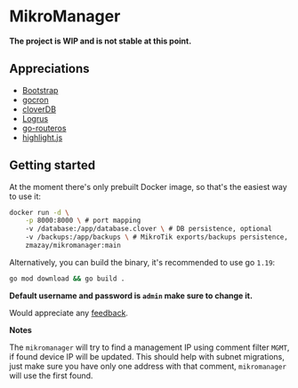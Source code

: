 # MikroManager

**The project is WIP and is not stable at this point.**

## Appreciations

- [Bootstrap](https://getbootstrap.com/)
- [gocron](https://github.com/go-co-op/gocron)
- [cloverDB](https://github.com/ostafen/clover)
- [Logrus](https://github.com/sirupsen/logrus)
- [go-routeros](https://github.com/go-routeros/routeros/tree/v2)
- [highlight.js](https://highlightjs.org/)

## Getting started

At the moment there's only prebuilt Docker image, so that's the easiest way to use it:

```bash
docker run -d \
    -p 8000:8000 \ # port mapping
    -v /database:/app/database.clover \ # DB persistence, optional
    -v /backups:/app/backups \ # MikroTik exports/backups persistence, optional
    zmazay/mikromanager:main
```

Alternatively, you can build the binary, it's recommended to use go `1.19`:

```bash
go mod download && go build .
```

**Default username and password is `admin` make sure to change it.**

Would appreciate any [feedback](https://github.com/mazay/mikromanager/issues/new).

**Notes**

The `mikromanager` will try to find a management IP using comment filter `MGMT`, if found device IP will be updated. This should help with subnet migrations, just make sure you have only one address with that comment, `mikromanager` will use the first found.
